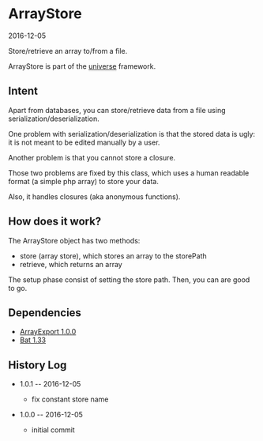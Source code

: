 ArrayStore
===============
2016-12-05



Store/retrieve an array to/from a file.


ArrayStore is part of the [universe](https://github.com/karayabin/universe-snapshot) framework.


Intent
----------

Apart from databases, you can store/retrieve data from a file using serialization/deserialization.

One problem with serialization/deserialization is that the stored data is ugly: it is not meant to be edited manually
by a user.

Another problem is that you cannot store a closure.

Those two problems are fixed by this class, which uses a human readable format (a simple php array) to store
your data.

Also, it handles closures (aka anonymous functions).




How does it work?
--------------------

The ArrayStore object has two methods:

- store (array store), which stores an array to the storePath
- retrieve, which returns an array


The setup phase consist of setting the store path.
Then, you can are good to go.






Dependencies
---------------

- [ArrayExport 1.0.0](https://github.com/lingtalfi/ArrayExport)
- [Bat 1.33](https://github.com/lingtalfi/Bat)



History Log
------------------
    
   
- 1.0.1 -- 2016-12-05

    - fix constant store name 
    
- 1.0.0 -- 2016-12-05

    - initial commit
    
    
    



